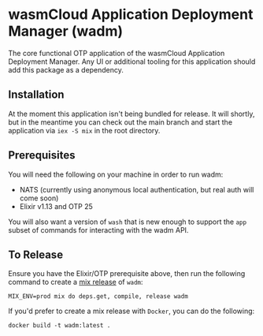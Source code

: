 # wasmCloud Application Deployment Manager (wadm)

The core functional OTP application of the wasmCloud Application Deployment Manager. Any UI or additional tooling for this application should add this package as a dependency.

## Installation
At the moment this application isn't being bundled for release. It will shortly, but in the meantime you can check out the main branch and start the application via `iex -S mix` in the root directory. 

## Prerequisites
You will need the following on your machine in order to run wadm:

* NATS (currently using anonymous local authentication, but real auth will come soon)
* Elixir v1.13 and OTP 25

You will also want a version of `wash` that is new enough to support the `app` subset of commands for interacting with the wadm API.

## To Release
Ensure you have the Elixir/OTP prerequisite above, then run the following command to create a [mix release](https://hexdocs.pm/mix/1.13/Mix.Tasks.Release.html) of `wadm`:
```shell
MIX_ENV=prod mix do deps.get, compile, release wadm
```

If you'd prefer to create a mix release with `Docker`, you can do the following:
```shell
docker build -t wadm:latest .
```